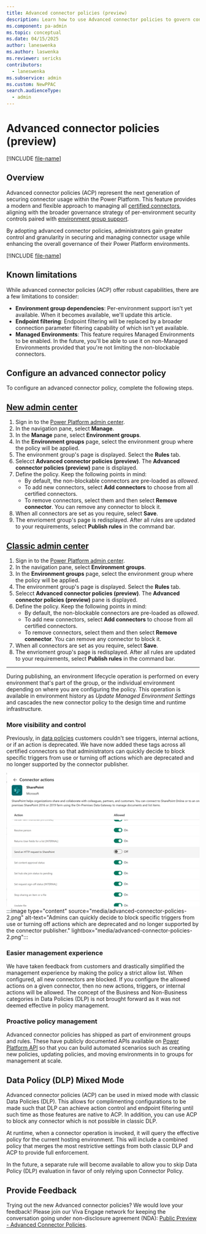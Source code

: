 ```yaml
---
title: Advanced connector policies (preview)
description: Learn how to use Advanced connector policies to govern connector usage in Power Platform.
ms.component: pa-admin
ms.topic: conceptual
ms.date: 04/15/2025
author: laneswenka
ms.author: laswenka
ms.reviewer: sericks
contributors:
  - laneswenka
ms.subservice: admin
ms.custom: NewPPAC
search.audienceType: 
  - admin
---
```


# Advanced connector policies (preview)

[!INCLUDE [file-name](~/../shared-content/shared/preview-includes/preview-banner.md)]

## Overview
Advanced connector policies (ACP) represent the next generation of securing connector usage within the Power Platform. This feature provides a modern and flexible approach to managing all [certified connectors](/power-platform/admin/dlp-connector-classification), aligning with the broader governance strategy of per-environment security controls paired with [environment group support](../admin/environment-groups.md).

By adopting advanced connector policies, administrators gain greater control and granularity in securing and managing connector usage while enhancing the overall governance of their Power Platform environments.

[!INCLUDE [file-name](~/../shared-content/shared/preview-includes/preview-note-pp.md)]

## Known limitations

While advanced connector policies (ACP) offer robust capabilities, there are a few limitations to consider:

- **Environment group dependencies**: Per-environment support isn't yet available. When it becomes available, we'll update this article.
- **Endpoint filtering**: Endpoint filtering will be replaced by a broader connection parameter filtering capability of which isn't yet available.
- **Managed Environments**: This feature requires Managed Environments to be enabled.  In the future, you'll be able to use it on non-Managed Environments provided that you're not limiting the non-blockable connectors.  

## Configure an advanced connector policy

To configure an advanced connector policy, complete the following steps.

## [New admin center](#tab/new)
1. Sign in to the [Power Platform admin center](https://admin.powerplatform.microsoft.com/).
1. In the navigation pane, select **Manage**.
1. In the **Manage** pane, select **Environment groups**.
1. In the **Environment groups** page, select the environment group where the policy will be applied.
1. The environment group's page is displayed. Select the **Rules** tab.
1. Selecct **Advanced connector policies (preview)**. The **Advanced connector policies (preview)** pane is displayed.
1. Define the policy. Keep the following points in mind:
   - By default, the non-blockable connectors are pre-loaded as _allowed_.
   - To add new connectors, select **Add connectors** to choose from all certified connectors.
   - To remove connectors, select them and then select **Remove connector**.  You can remove any connector to block it.
1. When all connectors are set as you require, select **Save**.
1. The envrioment group's page is redisplayed. After all rules are updated to your requirements, select **Publish rules** in the command bar.

## [Classic admin center](#tab/classic)
1. Sign in to the [Power Platform admin center](https://admin.powerplatform.microsoft.com/).
1. In the navigation pane, select **Environment groups**.
1. In the **Environment groups** page, select the environment group where the policy will be applied.
1. The environment group's page is displayed. Select the **Rules** tab.
1. Selecct **Advanced connector policies (preview)**. The **Advanced connector policies (preview)** pane is displayed.
1. Define the policy. Keep the following points in mind:
   - By default, the non-blockable connectors are pre-loaded as _allowed_.
   - To add new connectors, select **Add connectors** to choose from all certified connectors.
   - To remove connectors, select them and then select **Remove connector**.  You can remove any connector to block it.
1. When all connectors are set as you require, select **Save**.
1. The envrioment group's page is redisplayed. After all rules are updated to your requirements, select **Publish rules** in the command bar.
---

During publishing, an environment lifecycle operation is performed on every environment that's part of the group, or the individual environment depending on where you are configuring the policy. This operation is available in environment history as *Update Managed Environment Settings* and cascades the new connector policy to the design time and runtime infrastructure.

### More visibility and control

Previously, in [data policies](managed-environment-data-policies.md) customers couldn't see triggers, internal actions, or if an action is deprecated.  We have now added these tags across all certified connectors so that administrators can quickly decide to block specific triggers from use or turning off actions which are deprecated and no longer supported by the connector publisher.

<img src="media/advanced-connector-policies-2.png" width="600px" />
:::image type="content" source="media/advanced-connector-policies-2.png" alt-text="Admins can quickly decide to block specific triggers from use or turning off actions which are deprecated and no longer supported by the connector publisher." lightbox="media/advanced-connector-policies-2.png":::

### Easier management experience

We have taken feedback from customers and drastically simplified the management experience by making the policy a strict allow list.  When configured, all new connectors are blocked.  If you configure the allowed actions on a given connector, then no new actions, triggers, or internal actions will be allowed.  The concept of the Business and Non-Business categories in Data Policies (DLP) is not brought forward as it was not deemed effective in policy management.  

### Proactive policy management

Advanced connector policies has shipped as part of environment groups and rules.  These have publicly documented APIs available on [Power Platform API](/rest/api/power-platform/environmentmanagement/environment-groups) so that you can build automated scenarios such as creating new policies, updating policies, and moving environments in to groups for management at scale. 

## Data Policy (DLP) Mixed Mode

Advanced connector policies (ACP) can be used in mixed mode with classic Data Policies (DLP).  This allows for complimenting configurations to be made such that DLP can achieve action control and endpoint filtering until such time as those features are native to ACP.  In addition, you can use ACP to block any connector which is not possible in classic DLP.  

At runtime, when a connector operation is invoked, it will query the effective policy for the current hosting environment.  This will include a combined policy that merges the most restrictive settings from both classic DLP and ACP to provide full enforcement.

In the future, a separate rule will become available to allow you to skip Data Policy (DLP) evaluation in favor of only relying upon Connector Policy.  

## Provide Feedback

Trying out the new Advanced connector policies?  We would love your feedback!  Please join our Viva Engage network for keeping the conversation going under non-disclosure agreement (NDA):
[Public Preview - Advanced Connector Policies](https://www.yammer.com/dynamicsaxfeedbackprograms/#/threads/inGroup?type=in_group&feedId=215134347264&view=all).
